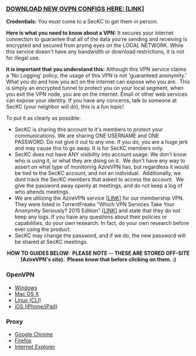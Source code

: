 <h3><a href="https://github.com/SecKC/Web/raw/master/VPN.zip?raw=true">DOWNLOAD NEW OVPN CONFIGS HERE: [LINK]</a></h3>
<strong>Credentials:</strong> You must come to a SecKC to get them in person.

<strong>Here is what you need to know about a VPN:</strong> It secures your internet connection to guarantee that all of the data you're sending and receiving is encrypted and secured from prying eyes on the LOCAL NETWORK. While this service doesn't have any bandwidth or download restrictions, it is not for illegal use.

<strong>It is important that you understand this:</strong> Although this VPN service claims a 'No Logging' policy, the usage of this VPN is not 'guaranteed anonymity.' What you do and how you act on the internet can expose who you are.  This is simply an encrypted tunnel to protect you on your local segment, when you exit the VPN node, you are on the internet. Email or other web services can expose your identity. If you have any concerns, talk to someone at SecKC (your neighbor will do), this is a fun topic!

To put it as clearly as possible:
<ul>
	<li>SecKC is sharing this account to it's members to protect your communications. We are sharing ONE USERNAME and ONE PASSWORD. Do not give it out to any one. If you do, you are a huge jerk and may cause this to go away. It is for SecKC members only.</li>
	<li>SecKC does not have ANY visibility into account usage. We don't know who is using it, or what they are doing on it.  We don't have any way to assert on what type of monitoring AzireVPN has, but regardless it would be tied to the SecKC account, and not an individual.  Additionally, we dont track the SecKC members that asked to access the account.  We give the password away openly at meetings, and do not keep a log of who attends meetings.</li>
	<li>We are utilizing the AzireVPN service [<a href="https://www.azirevpn.net/">LINK</a>] for our membership VPN. They were listed in TorrentFreaks "Which VPN Services Take Your Anonymity Seriously? 2015 Edition" [<a href="https://torrentfreak.com/anonymous-vpn-service-provider-review-2015-150228/2/">LINK]</a> and state that they do not keep any logs. If you have any questions about their policies or capabilities, do your own research. In fact, do your own research before ever using the product.</li>
	<li>SecKC may change the password, and if we do, the new password will be shared at SecKC meetings.</li>
</ul>
<p style="text-align: center;"><strong>HOW TO GUIDES BELOW:  PLEASE NOTE -- THESE ARE STORED OFF-SITE (AzireVPN's site).  Please know that before clicking on them. :)</strong></p>

<h3>OpenVPN</h3>
<ul>
	<li><a href="https://www.azirevpn.com/guides/win1">Windows</a></li>
	<li><a href="https://www.azirevpn.com/guides/osx1">Mac OS X</a></li>
	<li><a href="https://www.azirevpn.com/guides/linux_cli">Linux (CLI)</a></li>
	<li><a href="https://www.azirevpn.com/guides/openvpn_ios">iOS (iPhone/iPad)</a></li>
</ul>
<h3>Proxy</h3>
<ul>
	<li><a href="https://www.azirevpn.com/guides/webproxy_chrome">Google Chrome</a></li>
	<li><a href="https://www.azirevpn.com/guides/webproxy_firefox">Firefox</a></li>
	<li><a href="https://www.azirevpn.com/guides/webproxy_ie">Internet Explorer</a></li>
</ul>
